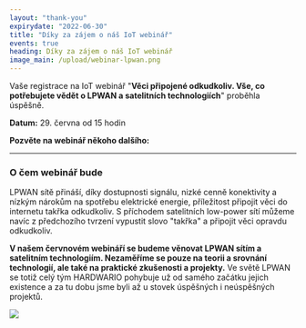```yaml
---
layout: "thank-you"
expirydate: "2022-06-30"
title: "Díky za zájem o náš IoT webinář"
events: true
heading: Díky za zájem o náš IoT webinář
image_main: /upload/webinar-lpwan.png
---
```


<p class = "pb-10">Vaše registrace na IoT webinář "<strong>Věci připojené odkudkoliv. Vše, co potřebujete vědět o LPWAN a satelitních technologiích</strong>" proběhla úspěšně.</p>
<p class = "pb-10"><strong>Datum:</strong> 29. června od 15 hodin</p>
<div class = "row">
<div class ="col">
<p class = ""><strong>Pozvěte na webinář někoho dalšího:</strong></p>
</div>
<div class="col addthis_inline_share_toolbox pb-30" data-url="https://www.hardwario.com/cs/events/2022-06-29-webinar-industry/" data-title="[Webinář zdarma] Věci připojené odkudkoliv. Vše, co potřebujete vědět o LPWAN a satelitních technologiích" data-description="Zúčastním se bezplatného webináře na téma Věci připojené odkudkoliv. Vše, co potřebujete vědět o LPWAN a satelitních technologiích" ></div>
</div>

<hr class = "mb-30"/>
<h3 class = "font-weight-black mb-20">O čem webinář bude</h3>
<p class = "pb-15">LPWAN sítě přináší, díky dostupnosti signálu, nizké cenně konektivity a nízkým nárokům na spotřebu elektrické energie, příležitost připojit věci do internetu takřka odkudkoliv. S příchodem satelitních low-power sítí můžeme navíc z předchozího tvrzení vypustit slovo "takřka" a připojit věci opravdu odkudkoliv.</p>

<p class = "pb-25"><strong>V našem červnovém webináří se budeme věnovat LPWAN sítím a satelitním technologiím. Nezaměříme se pouze na teorii a srovnání technologií, ale také na praktické zkušenosti a projekty.</strong> Ve světě LPWAN se totiž celý tým HARDWARIO pohybuje už od samého začátku jejich existence a za tu dobu jsme byli až u stovek úspěšných i neúspěšných projektů.</p>
<img class = "w-100" src = "/upload/webinar-lpwan.png"/>